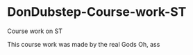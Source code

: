 # DonDubstep-Course-work-ST
Course work on ST



This course work was made by the real Gods
Oh, ass
